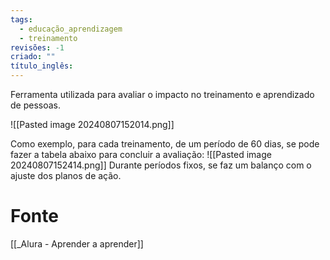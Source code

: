 ```yaml
---
tags:
  - educação_aprendizagem
  - treinamento
revisões: -1
criado: ""
título_inglês:
---
```

Ferramenta utilizada para avaliar o impacto no treinamento e aprendizado de pessoas. 

![[Pasted image 20240807152014.png]]

Como exemplo, para cada treinamento, de um período de 60 dias, se pode fazer a tabela abaixo para concluir a avaliação:
![[Pasted image 20240807152414.png]]
Durante períodos fixos, se faz um balanço com o ajuste dos planos de ação.
# Fonte
[[_Alura - Aprender a aprender]]
